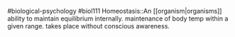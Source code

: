 #biological-psychology #biol111 
Homeostasis::An [[organism|organisms]] ability to maintain equilibrium internally. maintenance of body temp within a given range. takes place without conscious awareness.
<!--SR:!2023-12-21,3,250-->